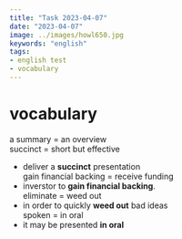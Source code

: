 ```yaml
---
title: "Task 2023-04-07"
date: "2023-04-07"
image: ../images/howl650.jpg
keywords: "english"
tags:
- english test
- vocabulary
---
```

# vocabulary

a summary = an overview  
succinct = short but effective  
- deliver a **succinct** presentation  
gain financial backing = receive funding  
- inverstor to **gain financial backing**.  
eliminate = weed out  
- in order to quickly **weed out** bad ideas  
spoken = in oral  
- it may be presented **in oral**  



